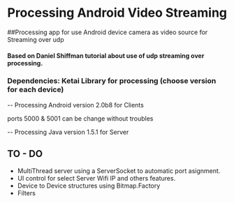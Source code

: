 Processing Android Video Streaming
==================================

##Processing app for use Android device camera as video source for Streaming over udp

#### Based on Daniel Shiffman tutorial about use of udp streaming over processing.

### Dependencies: Ketai Library for processing (choose version for each device)

-- Processing Android version 2.0b8 for Clients

ports 5000 & 5001 can be change without troubles

-- Processing Java version 1.5.1 for Server

## TO - DO

- MultiThread server using a ServerSocket to automatic port asignment.
- UI control for select Server Wifi IP and others features.
- Device to Device structures using Bitmap.Factory
- Filters
